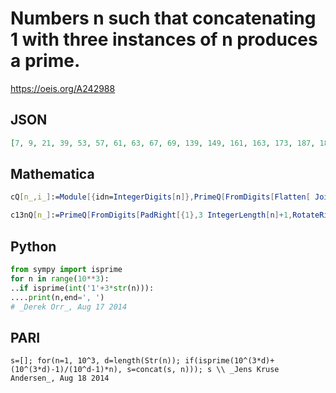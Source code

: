 # Numbers n such that concatenating 1 with three instances of n produces a prime\.
https://oeis.org/A242988
## JSON
```JSON
[7, 9, 21, 39, 53, 57, 61, 63, 67, 69, 139, 149, 161, 163, 173, 187, 189, 201, 207, 219, 233, 247, 259, 269, 273, 279, 291, 293, 299, 301, 347, 363, 413, 447, 451, 453, 467, 473, 481, 511, 531, 537, 539, 549, 583, 609, 623, 629, 633, 637, 649, 663, 691, 697]
```
## Mathematica
```Mathematica
cQ[n_,i_]:=Module[{idn=IntegerDigits[n]},PrimeQ[FromDigits[Flatten[ Join[ {1},Table[idn,{i}]]]]]]; Select[Range[1000],cQ[#,3]&]
```
```Mathematica
c13nQ[n_]:=PrimeQ[FromDigits[PadRight[{1},3 IntegerLength[n]+1,RotateRight[ IntegerDigits[n]]]]]; Select[Range[700],c13nQ] (* _Harvey P. Dale_, Aug 14 2017 *)
```
## Python
```Python
from sympy import isprime
for n in range(10**3):
..if isprime(int('1'+3*str(n))):
....print(n,end=', ')
# _Derek Orr_, Aug 17 2014
```
## PARI
```PARI
s=[]; for(n=1, 10^3, d=length(Str(n)); if(isprime(10^(3*d)+(10^(3*d)-1)/(10^d-1)*n), s=concat(s, n))); s \\ _Jens Kruse Andersen_, Aug 18 2014
```
